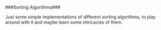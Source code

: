 ###Sorting Algorithms###

Just some simple implementations of different sorting algorithms, to play around with it and maybe learn some intricacies of them.
